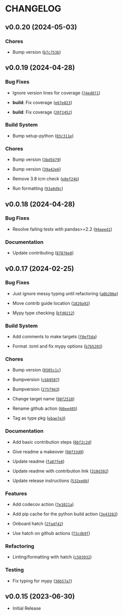 # CHANGELOG

<!-- version list -->


## v0.0.20 (2024-05-03)

### Chores

- Bump version
  ([`b7c753b`](https://github.com/manmartgarc/stochatreat/commit/b7c753b49c56fc0cad75c63f1e408d6ef22dbd48))


## v0.0.19 (2024-04-28)

### Bug Fixes

- Ignore version lines for coverage
  ([`74ed071`](https://github.com/manmartgarc/stochatreat/commit/74ed0711bdd129d37f716f903d4382afbafa32d4))

- **build**: Fix coverage
  ([`e67e823`](https://github.com/manmartgarc/stochatreat/commit/e67e823a270e1dfd617649eccb6f5f85cc23166d))

- **build**: Fix coverage
  ([`20f2452`](https://github.com/manmartgarc/stochatreat/commit/20f2452811621518ef6517672f57be8a153fb48b))

### Build System

- Bump setup-python
  ([`03c311e`](https://github.com/manmartgarc/stochatreat/commit/03c311e707fe7b02f635b961fc223cfdcc69baee))

### Chores

- Bump version
  ([`3bd5b79`](https://github.com/manmartgarc/stochatreat/commit/3bd5b797f4c51fddba9abf2dad7c63985313b39f))

- Bump version
  ([`39a42e6`](https://github.com/manmartgarc/stochatreat/commit/39a42e67dac4fb3c152de378267143c821ff409f))

- Remove 3.8 lcm check
  ([`e0ef24b`](https://github.com/manmartgarc/stochatreat/commit/e0ef24be2b5019286db614c06c1b4ef8cfcaad95))

- Run formatting
  ([`93a0d9c`](https://github.com/manmartgarc/stochatreat/commit/93a0d9c9d29ea95646a95d96e29ccf4b86d101c2))


## v0.0.18 (2024-04-28)

### Bug Fixes

- Resolve failing tests with pandas>=2.2
  ([`94aeed1`](https://github.com/manmartgarc/stochatreat/commit/94aeed1378aa4fef5bf9e483513637b57711a49a))

### Documentation

- Update contributing
  ([`87876e0`](https://github.com/manmartgarc/stochatreat/commit/87876e02242bec9ca60cb9cd2afdab9b16c855df))


## v0.0.17 (2024-02-25)

### Bug Fixes

- Just ignore messy typing until refactoring
  ([`a8b206e`](https://github.com/manmartgarc/stochatreat/commit/a8b206e44912d0fc063212e74ff5fecacacd559d))

- Move contrib guide location
  ([`1820a92`](https://github.com/manmartgarc/stochatreat/commit/1820a929b0d721e7214376ed673ec7cabe63643d))

- Mypy type checking
  ([`bfd0212`](https://github.com/manmartgarc/stochatreat/commit/bfd021227c2adcba73a304e876d51c8db80f5ae5))

### Build System

- Add comments to make targets
  ([`f0ef5da`](https://github.com/manmartgarc/stochatreat/commit/f0ef5da14195056f338433b5b8d08de6ba28245c))

- Format .toml and fix mypy options
  ([`b7b5203`](https://github.com/manmartgarc/stochatreat/commit/b7b5203e25b28a1aebc3f223835613593d418397))

### Chores

- Bump version
  ([`8505c1c`](https://github.com/manmartgarc/stochatreat/commit/8505c1cb1f1c6bb81f13224c9f83956eb2fad863))

- Bumpversion
  ([`cbb9587`](https://github.com/manmartgarc/stochatreat/commit/cbb958765fb086300ab88504a848474df7c67e3b))

- Bumpversion
  ([`275f943`](https://github.com/manmartgarc/stochatreat/commit/275f9436f7c42d09a99450e1f5100576c2225193))

- Change target name
  ([`98f2510`](https://github.com/manmartgarc/stochatreat/commit/98f2510fb28f4a1c1914243ab5da7ed387bee3a6))

- Rename github action
  ([`60ee405`](https://github.com/manmartgarc/stochatreat/commit/60ee40576150c3ce82ce88b6f0f2d2a13526d880))

- Tag as type pkg
  ([`ebae7e3`](https://github.com/manmartgarc/stochatreat/commit/ebae7e36c234dbb901b7d15ee9ab89345ee3b2a3))

### Documentation

- Add basic contribution steps
  ([`0bf2c2d`](https://github.com/manmartgarc/stochatreat/commit/0bf2c2d4d5e6efefc599a2de625a0748eed38a0b))

- Give readme a makeover
  ([`98f33d9`](https://github.com/manmartgarc/stochatreat/commit/98f33d9103d8249a5b40444d2e445aff8b1c5279))

- Update readme
  ([`fa87fe8`](https://github.com/manmartgarc/stochatreat/commit/fa87fe8becb6dc7b26fdf26b42906af27462fbcc))

- Update readme with contribution link
  ([`310d392`](https://github.com/manmartgarc/stochatreat/commit/310d392511ffca1d2c04156ab27591d6ef255c14))

- Update release instructions
  ([`532ee0b`](https://github.com/manmartgarc/stochatreat/commit/532ee0b800b2506200c03df4c4cec1e12064dc02))

### Features

- Add codecov action
  ([`7e1021a`](https://github.com/manmartgarc/stochatreat/commit/7e1021a4a5b9948fd03b917829c2bb82e3992528))

- Add pip cache for the python build action
  ([`3e43262`](https://github.com/manmartgarc/stochatreat/commit/3e4326261660819ed35cc8411f1e9610ec9fc05f))

- Onboard hatch
  ([`2fa4f42`](https://github.com/manmartgarc/stochatreat/commit/2fa4f4222d5d7b7bf212ba016b618a9b90b69276))

- Use hatch on github actions
  ([`f3cdb9f`](https://github.com/manmartgarc/stochatreat/commit/f3cdb9ff46e85408ba95bd6824cac26e42243e83))

### Refactoring

- Linting/formatting with hatch
  ([`c503932`](https://github.com/manmartgarc/stochatreat/commit/c5039328654c2bfd2601614eb826a3f055204e71))

### Testing

- Fix typing for mypy
  ([`36b57a7`](https://github.com/manmartgarc/stochatreat/commit/36b57a729400d67d2ce56334d65a93ecd29ca10a))


## v0.0.15 (2023-06-30)

- Initial Release
